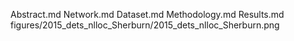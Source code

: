 Abstract.md
Network.md
Dataset.md
Methodology.md
Results.md
figures/2015_dets_nlloc_Sherburn/2015_dets_nlloc_Sherburn.png